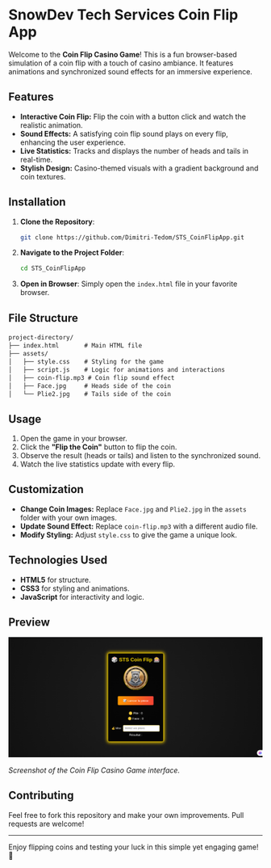 # SnowDev Tech Services Coin Flip App

Welcome to the **Coin Flip Casino Game**! This is a fun browser-based simulation of a coin flip with a touch of casino ambiance. It features animations and synchronized sound effects for an immersive experience.

## Features

- **Interactive Coin Flip:** Flip the coin with a button click and watch the realistic animation.
- **Sound Effects:** A satisfying coin flip sound plays on every flip, enhancing the user experience.
- **Live Statistics:** Tracks and displays the number of heads and tails in real-time.
- **Stylish Design:** Casino-themed visuals with a gradient background and coin textures.

## Installation

1. **Clone the Repository**:
   ```bash
   git clone https://github.com/Dimitri-Tedom/STS_CoinFlipApp.git
   ```
2. **Navigate to the Project Folder**:
   ```bash
   cd STS_CoinFlipApp
   ```
3. **Open in Browser**:
   Simply open the `index.html` file in your favorite browser.

## File Structure

```plaintext
project-directory/
├── index.html       # Main HTML file
├── assets/
│   ├── style.css    # Styling for the game
│   ├── script.js    # Logic for animations and interactions
│   ├── coin-flip.mp3 # Coin flip sound effect
│   ├── Face.jpg     # Heads side of the coin
│   └── Plie2.jpg    # Tails side of the coin
```

## Usage

1. Open the game in your browser.
2. Click the **"Flip the Coin"** button to flip the coin.
3. Observe the result (heads or tails) and listen to the synchronized sound.
4. Watch the live statistics update with every flip.

## Customization

- **Change Coin Images:** Replace `Face.jpg` and `Plie2.jpg` in the `assets` folder with your own images.
- **Update Sound Effect:** Replace `coin-flip.mp3` with a different audio file.
- **Modify Styling:** Adjust `style.css` to give the game a unique look.

## Technologies Used

- **HTML5** for structure.
- **CSS3** for styling and animations.
- **JavaScript** for interactivity and logic.

## Preview

![Game Preview](./assets/preview.png)

*Screenshot of the Coin Flip Casino Game interface.*

## Contributing

Feel free to fork this repository and make your own improvements. Pull requests are welcome!

---

Enjoy flipping coins and testing your luck in this simple yet engaging game! 🎲
